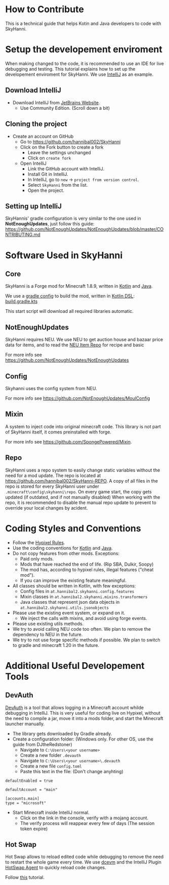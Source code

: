 # How to Contribute

This is a technical guide that helps Kotin and Java developers to code with SkyHanni.

# Setup the developement enviroment

When making changed to the code, it is recommended to use an IDE for live debugging and testing.
This tutorial explains how to set up the developement enviroment for SkyHanni.
We use [IntelliJ](https://www.jetbrains.com/idea/) as an example.

## Download IntelliJ

- Download IntelliJ from [JetBrains Website](https://www.jetbrains.com/idea/download/).
    - Use Community Edition. (Scroll down a bit)

## Cloning the project

- Create an account on GitHub
    - Go to https://github.com/hannibal002/SkyHanni
    - Click on the Fork button to create a fork
        - Leave the settings unchanged
        - Click on `create fork`
    - Open IntelliJ
        - Link the GitHub account with IntelliJ.
        - Install Git in IntelliJ.
        - In IntelliJ, go to `new` -> `project from version control`.
        - Select `SkyHanni` from the list.
        - Open the project.

## Setting up IntelliJ

SkyHannis' gradle configuration is very similar to the one used in **NotEnoughUpdates**, just follow this guide:
https://github.com/NotEnoughUpdates/NotEnoughUpdates/blob/master/CONTRIBUTING.md

# Software Used in SkyHanni

## Core

SkyHanni is a Forge mod for Minecraft 1.8.9, written in [Kotlin](https://kotlinlang.org/)
and [Java](https://www.java.com/en/).

We use a [gradle config](https://gradle.org/) to build the mod,
written in [Kotlin DSL](https://docs.gradle.org/current/userguide/kotlin_dsl.html):
[build.gradle.kts](https://github.com/hannibal002/SkyHanni/blob/beta/build.gradle.kts)

This start script will download all required libraries automatic.

## NotEnoughUpdates

SkyHanni requires NEU.
We use NEU to get auction house and bazaar price data for items, and to read
the [NEU Item Repo](https://github.com/NotEnoughUpdates/NotEnoughUpdates-REPO) for recipe and basic

For more info see https://github.com/NotEnoughUpdates/NotEnoughUpdates

## Config

Skyhanni uses the config system from NEU.

For more info see https://github.com/NotEnoughUpdates/MoulConfig

## Mixin

A system to inject code into original minecraft code.
This library is not part of SkyHanni itself, it comes preinstalled with forge.

For more info see https://github.com/SpongePowered/Mixin.

## Repo

SkyHanni uses a repo system to easily change static variables without the need for a mod update.
The repo is located at https://github.com/hannibal002/SkyHanni-REPO.
A copy of all files in the repo is stored for every SkyHanni user under `.minecraft\config\skyhanni\repo`.
On every game start, the copy gets updated (if outdated, and if not manually disabled)
When working with the repo, it is recommended to disable the manual repo update to prevent to override your local
changes by acident.

# Coding Styles and Conventions

- Follow the [Hypixel Rules](https://hypixel.net/rules).
- Use the coding conventions for [Kotlin](https://kotlinlang.org/docs/coding-conventions.html)
  and [Java](https://www.oracle.com/java/technologies/javase/codeconventions-contents.html).
- Do not copy features from other mods. Exceptions:
    - Paid only mods.
    - Mods that have reached the end of life. (Rip SBA, Dulkir, Soopy)
    - The mod has, according to hypixel rules, illegal features ("cheat mod").
    - If you can improve the existing feature meaningful.
- All classes should be written in Kotlin, with few exceptions:
    - Config files in `at.hannibal2.skyhanni.config.features`
    - Mixin classes in `at.hannibal2.skyhanni.mixins.transformers`
    - Java classes that represent json data objects in `at.hannibal2.skyhanni.utils.jsonobjects`
- Please use the existing event system, or expand on it.
    - We inject the calls with mixins, and avoid using forge events.
- Please use existing utils methods.
- We try to avoid calling NEU code too often. We plan to remove the dependency to NEU in the future.
- We try to not use forge specific methods if possible. We plan to switch to gradle and minecraft 1.20 in the future.

# Additional Useful Developement Tools

## DevAuth

[DevAuth](https://github.com/DJtheRedstoner/DevAuth) is a tool that allows logging in a Minecraft account
whilde debugging in IntelliJ. This is very useful for coding live on Hypixel, without the need to compile a jar, move it
into a mods folder, and start the
Minecraft launcher manually.

- The library gets downloaded by Gradle already.
- Create a configuration folder: (Windows only. For other OS, use the guide from DJtheRedstoner)
    - Navigate to `C:\Users\<your username>`
    - Create a new folder `.devauth`
    - Navigate to `C:\Users\<your username>\.devauth`
    - Create a new file `config.toml`
    - Paste this text in the file: (Don't change anyhting)

```
defaultEnabled = true

defaultAccount = "main"

[accounts.main]
type = "microsoft"
```

- Start Minecraft inside IntelliJ normal.
    - Click on the link in the console, verify with a mojang account.
    - The verify process will reappear every few of days (The session token expire)

## Hot Swap

Hot Swap allows to reload edited code while debugging to remove the need to restart
the whole game every time.
We use [dcevm](https://dcevm.github.io/) and the IntelliJ
Plugin [HotSwap Agent](https://plugins.jetbrains.com/plugin/9552-hotswapagent) to quickly reload code changes.

Follow [this](https://forums.Minecraftforge.net/topic/82228-1152-3110-intellij-and-gradlew-forge-hotswap-and-dcevm-tutorial/)
tutorial.